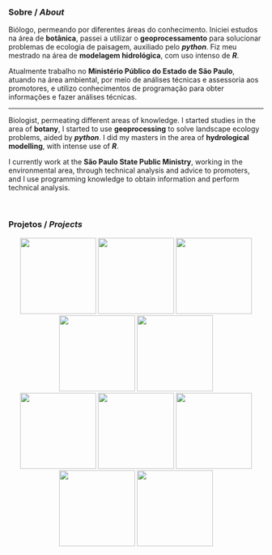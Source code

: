 ### Sobre / *About*

Biólogo, permeando por diferentes áreas do conhecimento. Iniciei estudos na área de **botânica**, passei a utilizar o **geoprocessamento** para solucionar problemas de ecologia de paisagem, auxiliado pelo ***python***. Fiz meu mestrado na área de **modelagem hidrológica**, com uso intenso de ***R***.

Atualmente trabalho no **Ministério Público do Estado de São Paulo**, atuando na área ambiental, por meio de análises técnicas e assessoria aos promotores, e utilizo conhecimentos de programação para obter informações e fazer análises técnicas.


-----

Biologist, permeating different areas of knowledge. I started studies in the area of **botany**, I started to use **geoprocessing** to solve landscape ecology problems, aided by ***python***. I did my masters in the area of **hydrological modelling**, with intense use of ***R***.

I currently work at the **São Paulo State Public Ministry**, working in the environmental area, through technical analysis and advice to promoters, and I use programming knowledge to obtain information and perform technical analysis.

<br>

### Projetos / *Projects*

<div align="center"> 
<a href="https://github.com/open-geodata/" target="_blank"><img src="https://avatars.githubusercontent.com/u/87656185" width="150" height="150"/></a>
<a href="https://github.com/open-dsa/" target="_blank"><img src="https://avatars.githubusercontent.com/u/88065401" width="150" height="150"/></a>
<a href="https://github.com/gaemapiracicaba/" target="_blank"><img src="https://avatars.githubusercontent.com/u/87546024" width="150" height="150"/></a>
<a href="https://github.com/open-focos/" target="_blank"><img src="https://avatars.githubusercontent.com/u/87656898" width="150" height="150"/></a>
<a href="https://github.com/open-cantareira/" target="_blank"><img src="https://avatars.githubusercontent.com/u/87655373" width="150" height="150"/></a> 
 </div>

<div align="center">
<a href="https://github.com/open-divisoes/" target="_blank"><img src="https://avatars.githubusercontent.com/u/87649197" width="150" height="150"/></a> 
<a href="https://github.com/traquitanas/" target="_blank"><img src="https://avatars.githubusercontent.com/u/91645398" width="150" height="150"/></a> 
<a href="https://github.com/michelmetran/" target="_blank"><img src="https://avatars.githubusercontent.com/u/10374538" width="150" height="150"/></a> 
<a href="https://github.com/open-escola/" target="_blank"><img src="https://avatars.githubusercontent.com/u/89882640" width="150" height="150"/></a> 
<a href="https://github.com/open-consensus/" target="_blank"><img src="https://avatars.githubusercontent.com/u/87530621" width="150" height="150"/></a>
</div>

<!--
**michelmetran/michelmetran** is a ✨ _special_ ✨ repository because its `README.md` (this file) appears on your GitHub profile.

https://towardsdatascience.com/build-a-stunning-readme-for-your-github-profile-9b80434fe5d7

Here are some ideas to get you started:

- 🔭 I’m currently working on ...
- 🌱 I’m currently learning ...
- 👯 I’m looking to collaborate on ...
- 🤔 I’m looking for help with ...
- 💬 Ask me about ...
- 📫 How to reach me: ...
- 😄 Pronouns: ...
- ⚡ Fun fact: ...
👋
-->

<!--
<script type="text/javascript" src="https://platform.linkedin.com/badges/js/profile.js" async defer></script>

<div class="LI-profile-badge"  data-version="v1" data-size="medium" data-locale="pt_BR" data-type="horizontal" data-theme="dark" data-vanity="michelmetran"><a class="LI-simple-link" href='https://br.linkedin.com/in/michelmetran?trk=profile-badge'>Michel Metran</a></div>
-->
